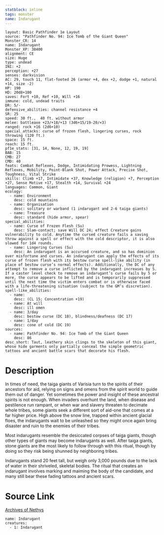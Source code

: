 ```yaml
---
statblock: inline
tags: monster
name: Indarugant
---
```

```statblock
layout: Basic Pathfinder 1e Layout
source: "Pathfinder No. 94: Ice Tomb of the Giant Queen"
Monster_CR: 14
name: Indarugant
Monster_XP: 38400
alignment: CE
size: Huge
type: undead
INI: +2
perception: +27
senses: darkvision
AC: 29, touch 11, flat-footed 26 (armor +4, dex +2, dodge +1, natural +14, size -2)
HP: 190
HD: 20d8+100
saves: Fort +10, Ref +10, Will +16
immune: cold, undead traits
DR: 5/-
defensive_abilities: channel resistance +4
SR: 25
speed: 30 ft.,  40 ft. without armor
melee: battleaxe +23/+18/+13 (3d6+15/19-20/×3)
ranged: rock +16 (2d6+10)
special_attacks: curse of frozen flesh, lingering curses, rock throwing (120 ft.)
space: 15 ft.
reach: 15 ft.
pf1e_stats: [31, 14, None, 12, 19, 19]
BAB: 15
CMB: 27
CMD: 40
feats: Combat Reflexes, Dodge, Intimidating Prowess, Lightning Reflexes, Mobility, Point-Blank Shot, Power Attack, Precise Shot, Toughness, Vital Strike
skills: Climb +17, Intimidate +37, Knowledge (religion) +7, Perception +27, Sense Motive +17, Stealth +14, Survival +24
languages: Common, Giant
ecology:
  - name: Environment
    desc: cold mountains
  - name: Organisation
    desc: solitary or warband (1 indarugant and 2-6 taiga giants)
  - name: Treasure
    desc: standard (hide armor, spear)
special_abilities:
  - name: Curse of Frozen Flesh (Su)
    desc: Slam-contact; save Will DC 24; effect Creature gains vulnerability to cold. Anytime the cursed creature fails a saving throw against a spell or effect with the cold descriptor, it is also slowed for 1d4 rounds.
  - name: Lingering Curses (Su)
    desc: An indarugant is an accursed creature, and so has dominion over misfortune and curses. An indarugant can apply the effects of its curse of frozen flesh with its bestow curse spell-like ability (in place of bestow curse’s normal effects). Additionally, the DC of any attempt to remove a curse inflicted by the indarugant increases by 5. If a caster level check to remove an indarugant’s curse fails by 5 or more, the curse appears to be lifted and is temporarily suppressed until the next time the victim enters combat or is otherwise faced with a life-threatening situation (subject to the GM’s discretion).
spell-like_abilities:
  - name:
    desc: (CL 15; Concentration +19)
  - name: At will
    desc: ill omen
  - name: 3/day
    desc: bestow curse (DC 18), blindness/deafness (DC 17)
  - name: 1/day
    desc: cone of cold (DC 19)
sources:
  - name: Pathfinder No. 94: Ice Tomb of the Giant Queen
    desc: 86
desc_short: Taut, leathery skin clings to the skeleton of this giant, whose hide garments only partially conceal the simple geometric tattoos and ancient battle scars that decorate his flesh.
```
# Description
In times of need, the taiga giants of Varisia turn to the spirits of their ancestors for aid, relying on signs and omens from the spirit world to guide them out of danger. Yet sometimes the power and insight of these ancestral spirits is not enough. When invaders overhunt the land, when disease and pestilence run rampant, or when war and slavery threaten to decimate whole tribes, some giants seek a different sort of aid-one that comes at a far higher price. High above the snow line, trapped within ancient glacial floes, the indarugants wait to be unleashed so they might once again bring disaster and ruin to the enemies of their tribes.

Most indarugants resemble the desiccated corpses of taiga giants, though other types of giants may become indarugants as well. After taiga giants, stone giants are the most likely to follow through with this ritual, though by doing so they risk being shunned by neighboring tribes.

Indarugants stand 20 feet tall, but weigh only 3,000 pounds due to the lack of water in their shriveled, skeletal bodies. The ritual that creates an indarugant involves marking and maiming the body of the candidate, and many still bear these fading tattoos and ancient scars.
# Source Link
[Archives of Nethys](https://aonprd.com/MonsterDisplay.aspx?ItemName=Indarugant)
```encounter-table
name: Indarugant
creatures:
  - 1: Indarugant
```

